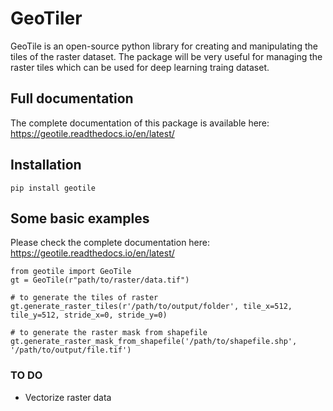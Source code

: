# GeoTiler

GeoTile is an open-source python library for creating and manipulating the tiles of the raster dataset. The package will be very useful for managing the raster tiles which can be used for deep learning traing dataset.

## Full documentation

The complete documentation of this package is available here: https://geotile.readthedocs.io/en/latest/

## Installation

```shell
pip install geotile
```

## Some basic examples

Please check the complete documentation here: https://geotile.readthedocs.io/en/latest/

```shell
from geotile import GeoTile
gt = GeoTile(r"path/to/raster/data.tif")

# to generate the tiles of raster
gt.generate_raster_tiles(r'/path/to/output/folder', tile_x=512, tile_y=512, stride_x=0, stride_y=0)

# to generate the raster mask from shapefile
gt.generate_raster_mask_from_shapefile('/path/to/shapefile.shp', '/path/to/output/file.tif')
```

### TO DO

- Vectorize raster data
